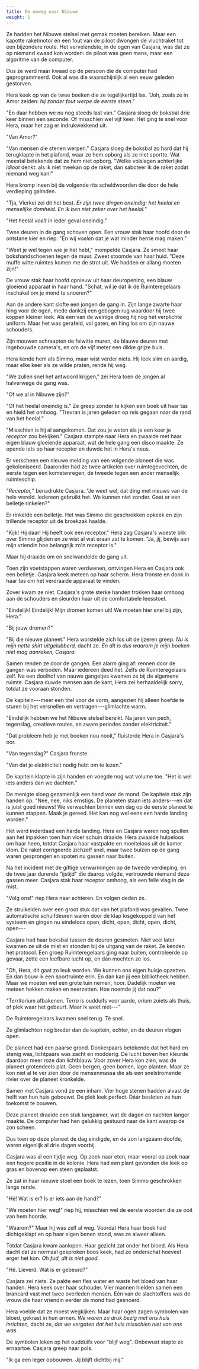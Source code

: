 ```yaml
---
title: De omweg naar Nibuwe
weight: 1
---
```


Ze hadden het Nibuwe stelsel met gemak moeten bereiken. Maar een kapotte raketmotor en een fout van de piloot dwongen de vluchtraket tot een bijzondere route. Het vervelendste, in de ogen van Casjara, was dat ze op niemand kwaad kon worden: de piloot was geen mens, maar een algoritme van de computer.

Dus ze werd maar kwaad op de persoon die de computer had geprogrammeerd. Ook al was die waarschijnlijk al een eeuw geleden gestorven.

Hera keek op van de twee boeken die ze tegelijkertijd las. "Joh, zoals ze in Amor zeiden: _hij zonder fout werpe de eerste steen_." 

"En daar hebben we nu nog steeds last van." Casjara sloeg de boksbal drie keer binnen een seconde. Of misschien wel vijf keer. Het ging te snel voor Hera, maar het zag er indrukwekkend uit.

"Van Amor?"

"Van mensen die stenen werpen." Casjara sloeg de boksbal zo hard dat hij terugklapte in het plafond, waar ze hem opborg als ze niet sportte. Wat meestal betekende dat ze hem niet opborg. "Welke volslagen achterlijke _idioot_ denkt: als ik niet meekan op de raket, dan saboteer ik de raket zodat niemand weg kan!"

Hera kromp ineen bij de volgende rits scheldwoorden die door de hele verdieping galmden. 

"Tja, Vierkei zei dit het best. _Er zijn twee dingen oneindig: het heelal en menselijke domheid. En ik ben niet zeker over het heelal._"

"Het heelal _voelt_ in ieder geval oneindig." 

Twee deuren in de gang schoven open. Een vrouw stak haar hoofd door de ontstane kier en riep: "En wij _voelen_ dat je wat minder herrie mag maken."

"Weet je wel tegen wie je het hebt," mompelde Casjara. Ze smeet haar bokshandschoenen tegen de muur. Zweet stoomde van haar huid. "Deze muffe witte ruimtes komen me de strot uit. We hadden er allang moeten zijn!"

De vrouw stak haar hoofd opnieuw uit haar deuropening, een blauw gloeiend apparaat in haar hand. "Schat, wil je dat ik de Ruimteregelaars inschakel om je mond te snoeren?"

Aan de andere kant slofte een jongen de gang in. Zijn lange zwarte haar hing voor de ogen, mede dankzij een gebogen rug waardoor hij twee koppen kleiner leek. Als een van de weinige droeg hij nog het verplichte uniform. Maar het was gerafeld, vol gaten, en hing los om zijn nauwe schouders. 

Zijn mouwen schraapten de felwitte muren, de blauwe deuren met ingebouwde camera's, en om de vijf meter een dikke grijze buis. 

Hera kende hem als Simmo, maar wist verder niets. Hij leek slim en aardig, maar elke keer als ze wilde praten, rende hij weg.

"We zullen snel het antwoord krijgen," zei Hera toen de jongen al halverwege de gang was.

"Of we al in Nibuwe zijn?"

"Of het heelal oneindig is." Ze greep zonder te kijken een boek uit haar tas en hield het omhoog. "Trevran is jaren geleden op reis gegaan naar de rand van het heelal."

"Misschien is hij al aangekomen. Dat zou je weten als je een keer je _receptor_ zou bekijken." Casjara stampte naar Hera en zwaaide met haar eigen blauw gloeiende apparaat, wat de hele gang een disco maakte. Ze opende iets op haar receptor en duwde het in Hera's neus. 

Er verscheen een nieuwe melding van een volgende planeet die was gekoloniseerd. Daaronder had ze twee artikelen over ruimtegevechten, de eerste tegen een kometenregen, de tweede tegen een ander menselijk ruimteschip. 

"_Receptor,_" benadrukte Casjara. "Je weet wel, dat ding met nieuws van de hele wereld. Iedereen gebruikt het. We kunnen niet zonder. Gaat er een belletje rinkelen?"

Er rinkelde een belletje. Het was Simmo die geschrokken opkeek en zijn trillende receptor uit de broekzak haalde.

"Kijk! Hij daar! Hij heeft ook een receptor." Hera zag Casjara's woeste blik over Simmo glijden en ze wist al wat eraan zat te komen. "Ja, jij, bewijs aan mijn vriendin hoe belangrijk zo'n receptor is."

Maar hij draaide om en snelwandelde de gang uit.

Toen zijn voetstappen waren verdwenen, ontvingen Hera en Casjara ook een belletje. Casjara keek meteen op haar scherm. Hera fronste en dook in haar tas om het verdraaide apparaat te vinden.

Zover kwam ze niet. Casjara's grote sterke handen trokken haar omhoog aan de schouders en sleurden haar uit de comfortabele leesstoel.

"Eindelijk! Eindelijk! Mijn dromen komen uit! We moeten hier snel bij zijn, Hera."

"Bij jouw dromen?"

"Bij die nieuwe planeet." Hera worstelde zich los uit de ijzeren greep. _Nu is mijn nette shirt uitgelubberd,_ dacht ze. _En dit is dus waarom je mijn boeken niet mag aanraken, Casjara._ 

Samen renden ze door de gangen. Een alarm ging af: rennen door de gangen was verboden. Maar iedereen deed het. Zelfs de Ruimteregelaars zelf. Na een doolhof van nauwe gangetjes kwamen ze bij de algemene ruimte. Casjara duwde mensen aan de kant, Hera zei herhaaldelijk sorry, totdat ze vooraan stonden.

De kapitein---meer een titel voor de vorm, aangezien hij alleen hoefde te sturen bij het versnellen en vertragen---glimlachte warm.

"Eindelijk hebben we het Nibuwe stelsel bereikt. Na jaren van pech, tegenslag, creatieve routes, en zware periodes zonder elektriciteit."

"Dat probleem heb je met boeken nou nooit," fluisterde Hera in Casjara's oor.

"Van tegenslag?" Casjara fronste.

"Van dat je elektriciteit nodig hebt om te lezen."

De kapitein klapte in zijn handen en voegde nog wat volume toe. "Het is wel iets anders dan we dachten."

De menigte sloeg gezamenlijk een hand voor de mond. De kapitein stak zijn handen op. "Nee, nee, niks ernstigs. De planeten staan iets anders---en dat is juist goed nieuws! We verwachten binnen een dag op de eerste planeet te kunnen stappen. Maak je gereed. Het kan nog wel eens een harde landing worden."

Het werd inderdaad een harde landing. Hera en Casjara waren nog spullen aan het inpakken toen hun vloer schuin draaide. Hera zwaaide hulpeloos om haar heen, totdat Casjara haar vastpakte en moeiteloos uit de kamer klom. De raket corrigeerde zichzelf snel, maar twee buizen op de gang waren gesprongen en spoten nu gassen naar buiten.

Na het incident met de giftige verwarmingen op de tweede verdieping, en de twee jaar durende "ijstijd" die daarop volgde, vertrouwde niemand deze gassen meer. Casjara stak haar receptor omhoog, als een felle vlag in de mist. 

"Volg ons!" riep Hera naar achteren. En volgen deden ze.

Ze struikelden over een groot stuk dat van het plafond was gevallen. Twee automatische schuifdeuren waren door de klap losgekoppeld van het systeem en gingen nu eindeloos open, dicht, open, dicht, open, dicht, open---

Casjara had haar boksbal tussen de deuren gesmeten. Niet veel later kwamen ze uit de mist en stonden bij de uitgang van de raket. Ze kenden het protocol. Een groep Ruimteregelaars ging naar buiten, controleerde op gevaar, zette een leefbare lucht op, en dán mochten ze los.

"Oh, Hera, dit gaat zo leuk worden. We kunnen ons eigen huisje opzetten. En dan bouw ik een sportruimte erin. En dan kan jij een bibliotheek hebben. Maar we moeten wel een grote tuin nemen, hoor. Dadelijk moeten we meteen hekken maken en neerzetten. Hoe noemde jij dat nou?"

"Territorium afbakenen. _Terra_ is oudduifs voor aarde, _orium_ zoiets als thuis, of plek waar het gebeurt. Maar ik weet niet---"

De Ruimteregelaars kwamen snel terug. Té snel.

Ze glimlachten nog breder dan de kapitein, echter, en de deuren vlogen open.

De planeet had een paarse grond. Donkerpaars betekende dat het hard en stenig was, lichtpaars was zacht en modderig. De lucht boven hen kleurde daardoor meer roze dan lichtblauw. Voor zover Hera kon zien, was de planeet grotendeels plat. Geen bergen, geen bomen, lage planten. Maar ze kon niet al te ver zien door de mensenmassa die als een snelstromende rivier over de planeet kronkelde.

Samen met Casjara vond ze een inham. Vier hoge stenen hadden alvast de helft van hun huis gebouwd. De plek leek perfect. Dáár besloten ze hun toekomst te bouwen.

Deze planeet draaide een stuk langzamer, wat de dagen en nachten langer maakte. De computer had hen gelukkig gestuurd naar de kant waarop de zon scheen.

Dus toen op deze planeet de dag eindigde, en de zon langzaam doofde, waren eigenlijk al drie dagen voorbij. 

Casjara was al een tijdje weg. Op zoek naar eten, maar vooral op zoek naar een hogere positie in de kolonie. Hera had een plant gevonden die leek op gras en bovenop een steen geplaatst. 

Ze zat in haar nieuwe stoel een boek te lezen, toen Simmo geschrokken langs rende.

"Hé! Wat is er? Is er iets aan de hand?"

"We moeten hier weg!" riep hij, misschien wel de eerste woorden die ze ooit van hem hoorde.

"Waarom?" Maar hij was zelf al weg. Voordat Hera haar boek had dichtgeklapt en op haar eigen benen stond, was ze alweer alleen.

Totdat Casjara kwam aanlopen. Haar gezicht zat onder het bloed. Als Hera dacht dat ze normaal gesproken boos keek, had ze onderschat hoeveel erger het kon. _Oh fud, dit is niet goed._

"Hé. Lieverd. Wat is er gebeurd?"

Casjara zei niets. Ze pakte een fles water en waste het bloed van haar handen. Hera keek over haar schouder. Vier mannen hielden samen een brancard vast met twee overleden mensen. Eén van de slachtoffers was de vrouw die haar vriendin eerder de mond had gesnoerd. 

Hera voelde dat ze moest wegkijken. Maar haar ogen zagen symbolen van bloed, gekrast in hun armen. _We waren zo druk bezig met ons huis inrichten,_ dacht ze, _dat we vergaten dat het huis misschien niet van ons was._

De symbolen leken op het oudduifs voor "blijf weg". Onbewust stapte ze ernaartoe. Casjara greep haar pols.

"Ik ga een leger opbouwen. Jij blijft dichtbij mij."